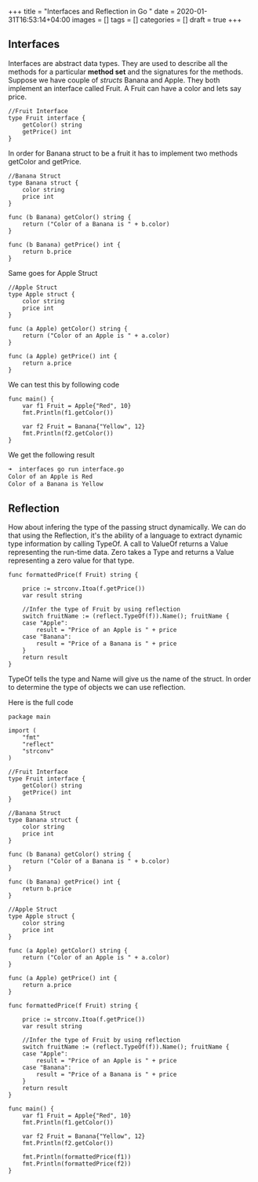 +++
title = "Interfaces and Reflection in Go "
date = 2020-01-31T16:53:14+04:00
images = []
tags = []
categories = []
draft = true
+++

## Interfaces
Interfaces are abstract data types. They are used to describe all the methods for a particular **method set** and the signatures for the methods. Suppose we have couple of _structs_ Banana and Apple. They both implement an interface called Fruit. A Fruit can have a color and lets say price.

```golang
//Fruit Interface
type Fruit interface {
    getColor() string
    getPrice() int
}
```

In order for Banana struct to be a fruit it has to implement two methods getColor and getPrice.

```golang
//Banana Struct
type Banana struct {
    color string
    price int
}

func (b Banana) getColor() string {
    return ("Color of a Banana is " + b.color)
}

func (b Banana) getPrice() int {
    return b.price
}
```

Same goes for Apple Struct
```golang
//Apple Struct
type Apple struct {
	color string
	price int
}

func (a Apple) getColor() string {
	return ("Color of an Apple is " + a.color)
}

func (a Apple) getPrice() int {
	return a.price
}
```

We can test this by following code 
```golang
func main() {
	var f1 Fruit = Apple{"Red", 10}
	fmt.Println(f1.getColor())

	var f2 Fruit = Banana{"Yellow", 12}
	fmt.Println(f2.getColor())
}
```
We get the following result

```bash
➜  interfaces go run interface.go
Color of an Apple is Red
Color of a Banana is Yellow
```
## Reflection 
How about infering the type of the passing struct dynamically.  We can do that using the Reflection, it's the ability of a language to extract dynamic type information by calling TypeOf. A call to ValueOf returns a Value representing the run-time data. Zero takes a Type and returns a Value representing a zero value for that type.

```golang
func formattedPrice(f Fruit) string {

	price := strconv.Itoa(f.getPrice())
	var result string
	
	//Infer the type of Fruit by using reflection
	switch fruitName := (reflect.TypeOf(f)).Name(); fruitName {
	case "Apple":
		result = "Price of an Apple is " + price
	case "Banana":
		result = "Price of a Banana is " + price
	}
	return result
}

```
TypeOf tells the type and Name will give us the name of the struct. In order to determine the type of objects we can use reflection.

Here is the full code 
```golang
package main

import (
	"fmt"
	"reflect"
	"strconv"
)

//Fruit Interface
type Fruit interface {
	getColor() string
	getPrice() int
}

//Banana Struct
type Banana struct {
	color string
	price int
}

func (b Banana) getColor() string {
	return ("Color of a Banana is " + b.color)
}

func (b Banana) getPrice() int {
	return b.price
}

//Apple Struct
type Apple struct {
	color string
	price int
}

func (a Apple) getColor() string {
	return ("Color of an Apple is " + a.color)
}

func (a Apple) getPrice() int {
	return a.price
}

func formattedPrice(f Fruit) string {

	price := strconv.Itoa(f.getPrice())
	var result string
	
	//Infer the type of Fruit by using reflection
	switch fruitName := (reflect.TypeOf(f)).Name(); fruitName {
	case "Apple":
		result = "Price of an Apple is " + price
	case "Banana":
		result = "Price of a Banana is " + price
	}
	return result
}

func main() {
	var f1 Fruit = Apple{"Red", 10}
	fmt.Println(f1.getColor())

	var f2 Fruit = Banana{"Yellow", 12}
	fmt.Println(f2.getColor())

	fmt.Println(formattedPrice(f1))
	fmt.Println(formattedPrice(f2))
}

```